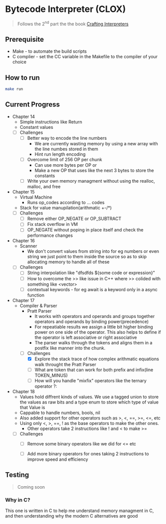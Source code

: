 # Bytecode Interpreter (CLOX)
> Follows the 2<sup>nd</sup> part the the book [Crafting Interpreters](https://craftinginterpreters.com/chunks-of-bytecode.html)

## Prerequisite
- Make - to automate the build scripts
- C complier - set the CC variable in the Makefile to the compiler of your choice

## How to run
```sh
make run
```

## Current Progress
- Chapter 14
    - Simple instructions like Return
    - Constant values
    - [ ] Challenges
        - [ ] Better way to encode the line numbers
            - We are currently wasting memory by using a new array with the line numbes stored in them
            - Hint run length encoding
        - [ ] Overcome limit of 256 OP per chunk
            - Can use more bytes per OP or
            - Make a new OP that uses like the next 3 bytes to store the constants
        - [ ] Write your own memory managment without using the realloc, malloc, and free
- Chapter 15
    - Virtual Machine
        - Runs op_codes according to ... codes
    - Stack for value manupilation(arithmatic +-/\*)
    - [ ] Challenges
        - [ ] Remove either OP_NEGATE or OP_SUBTRACT
        - [ ] Fix stack overflow in VM
        - [ ] OP_NEGATE without poping in place itself and check the performance changes
- Chapter 16
    - Scanner
        - We don't convert values from string into for eg numbers or even string we just point to them inside the source so as to skip allocating memory to handle all of these
    - [ ] Challenges
        - [ ] String interpolation like "dfsdfds ${some code or expression}"
        - [ ] How to overcome the >> like issue in C++ where >> colided with something like <vector<vector>>
        - [ ] contextual keywords - for eg await is a keyword only in a async function
- Chapter 17
    - Compiler & Parser
        - Pratt Parser
            - It works with operators and operands and groups together operators and operands by binding power(precedence)
            - For repeatiable results we assign a little bit higher binding power on one side of the operator. This also helps to define if the operator is left associative or right associative
            - The parser walks through the tokens and aligns them in a postfix like manner into the chunk.
        - [ ] Challenges
            - [x] Explore the stack trace of how complex arithmatic equations walk throught the Pratt Parser
            - [ ] What are token that can work for both prefix and infix(line TOKEN_MINUS)
            - [ ] How will you handle "mixfix" operators like the ternary operator ?:
- Chapter 18
    - Values hold diffrent kinds of values. We use a tagged union to store the values as raw bits and a type enum to store which type of value that Value is
    - Cappable to handle numbers, bools, nil
    - Also added support for other operators such as >, <, ==, >=, <=, etc
    - Using only <, >, ==, ! as the base operators to make the other ones.
        - Other operators take 2 instructions like ! and < to make >=
    - [ ] Challenges
        - [ ] Remove some binary operators like we did for <= etc
        - [ ] Add more binary operators for ones taking 2 instructions to improve speed and efficiency


## Testing
> Coming soon

### Why in C?
This one is written in C to help me understand memory managment in C, and then understanding why the modern C alternatives are good
